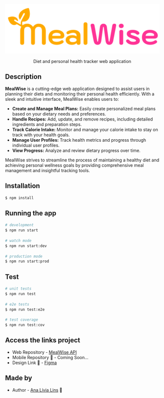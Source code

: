 <p align="center">
  <img src="./web/assets/Logo.svg" width="600" alt="MealWise Logo" />
</p>

  <p align="center">Diet and personal health tracker web application</p>

## Description

**MealWise** is a cutting-edge web application designed to assist users in planning their diets and monitoring their personal health efficiently. With a sleek and intuitive interface, MealWise enables users to:

- **Create and Manage Meal Plans:** Easily create personalized meal plans based on your dietary needs and preferences.
- **Handle Recipes:** Add, update, and remove recipes, including detailed ingredients and preparation steps.
- **Track Calorie Intake:** Monitor and manage your calorie intake to stay on track with your health goals.
- **Manage User Profiles:** Track health metrics and progress through individual user profiles.
- **View Progress:** Analyze and review dietary progress over time.

MealWise strives to streamline the process of maintaining a healthy diet and achieving personal wellness goals by providing comprehensive meal management and insightful tracking tools.

<!-- ## 🚀 Postman Collection

Para testar os endpoints da aplicação, você pode acessar a collection do Postman através do link abaixo:

[![Postman](https://img.shields.io/badge/Postman-Collection-orange?logo=postman&logoColor=white)](https://www.postman.com/your-collection-link) -->

## Installation

```bash
$ npm install
```

## Running the app

```bash
# development
$ npm run start

# watch mode
$ npm run start:dev

# production mode
$ npm run start:prod
```

## Test

```bash
# unit tests
$ npm run test

# e2e tests
$ npm run test:e2e

# test coverage
$ npm run test:cov
```

## Access the links project

- Web Repository - [MealWise API](https://github.com/analivialins/meal-wise-spa)
- Mobile Repository  🚧 - Coming Soon...
- Design Link 🚧 - [Figma](https://www.figma.com/design/wXIf1CEiscRYdnATkktbEB/Untitled?node-id=1-21&t=MRoSUlzn5bSxJwoj-1)


## Made by
- Author - [Ana Lívia Lins](https://www.linkedin.com/in/analivialins/) 💖
